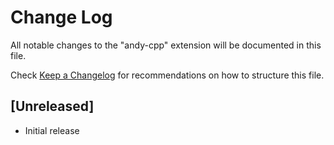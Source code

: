 # Change Log

All notable changes to the "andy-cpp" extension will be documented in this file.

Check [Keep a Changelog](http://keepachangelog.com/) for recommendations on how to structure this file.

## [Unreleased]

- Initial release